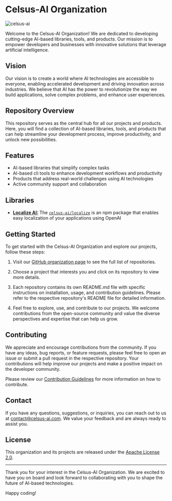 # Celsus-AI Organization

![celsus-ai](https://img.shields.io/badge/celsus--ai-black?style=for-the-badge&labelColor=red&logoColor=white&label=AI%20Based%20Libraries|Tools|Products)

Welcome to the Celsus-AI Organization! We are dedicated to developing cutting-edge AI-based libraries, tools, and products. Our mission is to empower developers and businesses with innovative solutions that leverage artificial intelligence.

## Vision

Our vision is to create a world where AI technologies are accessible to everyone, enabling accelerated development and driving innovation across industries. We believe that AI has the power to revolutionize the way we build applications, solve complex problems, and enhance user experiences.

## Repository Overview

This repository serves as the central hub for all our projects and products. Here, you will find a collection of AI-based libraries, tools, and products that can help streamline your development process, improve productivity, and unlock new possibilities.

## Features

- AI-based libraries that simplify complex tasks
- AI-based cli tools to enhance development workflows and productivity
- Products that address real-world challenges using AI technologies
- Active community support and collaboration

## Libraries

- <strong><u>Localize AI:</u></strong> The [`celsus-ai/localize`](https://www.npmjs.com/package/@celsus-ai/localize#readme) is an npm package that enables easy localization of your applications using OpenAI

## Getting Started

To get started with the Celsus-AI Organization and explore our projects, follow these steps:

1. Visit our [GitHub organization page](https://github.com/celsus-ai) to see the full list of repositories.

2. Choose a project that interests you and click on its repository to view more details.

3. Each repository contains its own README.md file with specific instructions on installation, usage, and contribution guidelines. Please refer to the respective repository's README file for detailed information.

4. Feel free to explore, use, and contribute to our projects. We welcome contributions from the open-source community and value the diverse perspectives and expertise that can help us grow.

## Contributing

We appreciate and encourage contributions from the community. If you have any ideas, bug reports, or feature requests, please feel free to open an issue or submit a pull request in the respective repository. Your contributions will help improve our projects and make a positive impact on the developer community.

Please review our [Contribution Guidelines](CONTRIBUTING.md) for more information on how to contribute.

## Contact

If you have any questions, suggestions, or inquiries, you can reach out to us at contact@celsus-ai.com. We value your feedback and are always ready to assist you.

## License

This organization and its projects are released under the [Apache License 2.0](LICENSE.md).

---

Thank you for your interest in the Celsus-AI Organization. We are excited to have you on board and look forward to collaborating with you to shape the future of AI-based technologies.

Happy coding!

